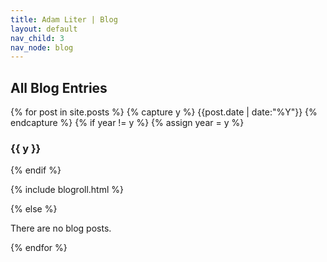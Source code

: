 ```yaml
---
title: Adam Liter | Blog
layout: default
nav_child: 3
nav_node: blog
---
```

## All Blog Entries

{% for post in site.posts %} {% capture y %} {{post.date | date:"%Y"}} {% endcapture %} {% if year != y %} {% assign year = y %}
### {{ y }}
{% endif %}

{% include blogroll.html %}

{% else %}
<p>There are no blog posts.</p>
{% endfor %}